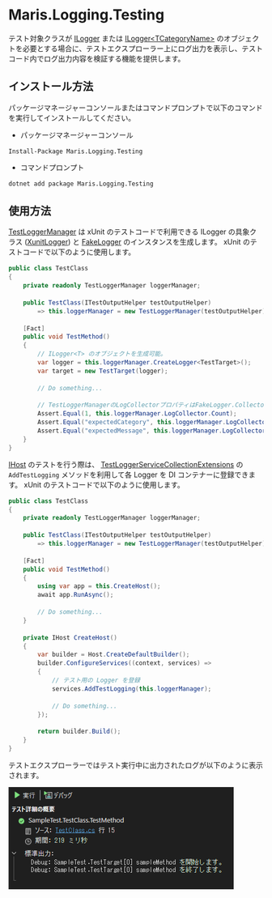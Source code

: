 # Maris.Logging.Testing

テスト対象クラスが [ILogger](https://learn.microsoft.com/ja-jp/dotnet/api/microsoft.extensions.logging.ilogger) または [ILogger&lt;TCategoryName&gt;](https://learn.microsoft.com/ja-jp/dotnet/api/microsoft.extensions.logging.ilogger-1) のオブジェクトを必要とする場合に、テストエクスプローラー上にログ出力を表示し、テストコード内でログ出力内容を検証する機能を提供します。

## インストール方法

パッケージマネージャーコンソールまたはコマンドプロンプトで以下のコマンドを実行してインストールしてください。

- パッケージマネージャーコンソール

```winbatch
Install-Package Maris.Logging.Testing
```

- コマンドプロンプト

```bash
dotnet add package Maris.Logging.Testing
```

## 使用方法

[TestLoggerManager](src\Maris.Logging.Testing\Xunit\TestLoggerManager.cs) は xUnit のテストコードで利用できる ILogger の具象クラス ([XunitLogger](src\Maris.Logging.Testing\Xunit\XunitLogger.cs)) と [FakeLogger](https://learn.microsoft.com/ja-jp/dotnet/api/microsoft.extensions.logging.testing.fakelogger) のインスタンスを生成します。
xUnit のテストコードで以下のように使用します。

```csharp title="TestClass.cs"
public class TestClass
{
    private readonly TestLoggerManager loggerManager;

    public TestClass(ITestOutputHelper testOutputHelper)
        => this.loggerManager = new TestLoggerManager(testOutputHelper);

    [Fact]
    public void TestMethod()
    {
        // ILogger<T> のオブジェクトを生成可能。
        var logger = this.loggerManager.CreateLogger<TestTarget>();
        var target = new TestTarget(logger);

        // Do something...

        // TestLoggerManagerのLogCollectorプロパティはFakeLogger.Collectorを公開します
        Assert.Equal(1, this.loggerManager.LogCollector.Count);  
        Assert.Equal("expectedCategory", this.loggerManager.LogCollector.LatestRecord.Category);
        Assert.Equal("expectedMessage", this.loggerManager.LogCollector.LatestRecord.Message);
    }
}
```

[IHost](https://learn.microsoft.com/ja-jp/dotnet/api/microsoft.extensions.hosting.ihost) のテストを行う際は、 [TestLoggerServiceCollectionExtensions](src\Maris.Logging.Testing\Xunit\TestLoggerServiceCollectionExtensions.cs) の `AddTestLogging` メソッドを利用して各 Logger を DI コンテナーに登録できます。
xUnit のテストコードで以下のように使用します。

``` C#
public class TestClass
{
    private readonly TestLoggerManager loggerManager;

    public TestClass(ITestOutputHelper testOutputHelper)
        => this.loggerManager = new TestLoggerManager(testOutputHelper);

    [Fact]
    public void TestMethod()
    {
        using var app = this.CreateHost();
        await app.RunAsync();
        
        // Do something...
    }

    private IHost CreateHost()
    {
        var builder = Host.CreateDefaultBuilder();
        builder.ConfigureServices((context, services) =>
        {
            // テスト用の Logger を登録
            services.AddTestLogging(this.loggerManager);

            // Do something...            
        });

        return builder.Build();
    }
}
```

テストエクスプローラーではテスト実行中に出力されたログが以下のように表示されます。

<!-- ![test-explorer-log](../../images/test-explorer-log.png) -->
![test-explorer-log](https://raw.githubusercontent.com/AlesInfiny/dotnet-libraries/refs/heads/main/images/test-explorer-log.png)
